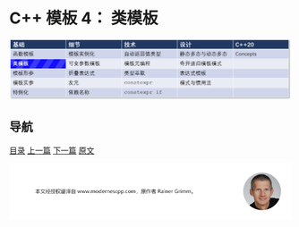 # C++ 模板 4： 类模板

![类模板](img/类模板.png)

## 导航

[目录](https://github.com/yqZhang4480/TranslateBlogs/blob/master/CPP_Templates/目录.md)	[上一篇](https://github.com/yqZhang4480/TranslateBlogs/blob/master/CPP_Templates/模板3.md)	[下一篇](https://github.com/yqZhang4480/TranslateBlogs/blob/master/CPP_Templates/模板5.md)	[原文](http://www.modernescpp.com/index.php/class-templates)

![](./img/tail.png)